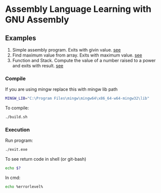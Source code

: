 # Assembly Language Learning with GNU Assembly

## Examples

1. Simple assembly program. Exits with givin value. [see](1_intro)
2. Find maximum value from array. Exits with maximum value. [see](find_max_value)
3. Function and Stack. Compute the value of a number raised to a power and exits with result. [see](functions_and_stack)

### Compile

If you are using mingw replace this with mingw lib path

```sh
MINGW_LIB="C:\Program Files\mingw\mingw64\x86_64-w64-mingw32\lib"
```

To compile:

```sh
./build.sh
```

### Execution

Run program:

```sh
./exit.exe
```

To see return code in shell (or git-bash)

```sh
echo $?
```

In cmd:

```sh
echo %errorlevel%
```
